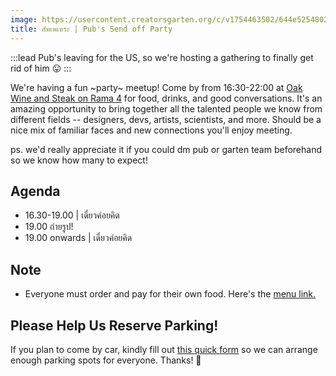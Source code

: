 ```yaml
---
image: https://usercontent.creatorsgarten.org/c/v1754463502/644e5254802c0234580bdb52/Frame_114_yyfnnx.webp
title: สัพเพเหระ | Pub's Send off Party
---
```

:::lead
Pub's leaving for the US, so we're hosting a gathering to finally get rid of him 😛
:::

We're having a fun ~party~ meetup! Come by from 16:30-22:00 at [Oak Wine and Steak on Rama 4](https://maps.app.goo.gl/HYPysSxvySiKa5iY8) for food, drinks, and good conversations. It's an amazing opportunity to bring together all the talented people we know from different fields -- designers, devs, artists, scientists, and more. Should be a nice mix of familiar faces and new connections you'll enjoy meeting.

ps. we'd really appreciate it if you could dm pub or garten team beforehand so we know how many to expect!

## Agenda
- 16.30-19.00 | เดี๋ยวค่อยคิด
- 19.00 ถ่ายรูป!
- 19.00 onwards | เดี๋ยวค่อยคิด

## Note
- Everyone must order and pay for their own food. Here's the [menu link.](https://anyflip.com/bookcase/pgeso)

## Please Help Us Reserve Parking!
If you plan to come by car, kindly fill out [this quick form](https://docs.google.com/forms/d/e/1FAIpQLSfUqh79IOimj1VcaG8ya04Y_43uAyePKpaEivcm8IXHKE_KiA/viewform?usp=dialog) so we can arrange enough parking spots for everyone. Thanks! 🚗